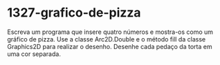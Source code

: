 # 1327-grafico-de-pizza
Escreva um programa que insere quatro números e mostra-os como um gráfico de pizza. Use a classe Arc2D.Double e o método fill da classe Graphics2D para realizar o desenho. Desenhe cada pedaço da torta em uma cor separada.
